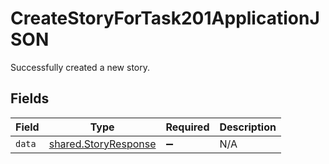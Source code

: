# CreateStoryForTask201ApplicationJSON

Successfully created a new story.


## Fields

| Field                                                        | Type                                                         | Required                                                     | Description                                                  |
| ------------------------------------------------------------ | ------------------------------------------------------------ | ------------------------------------------------------------ | ------------------------------------------------------------ |
| `data`                                                       | [shared.StoryResponse](../../models/shared/storyresponse.md) | :heavy_minus_sign:                                           | N/A                                                          |
